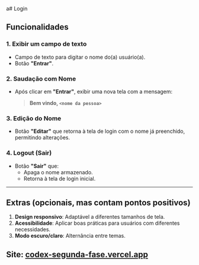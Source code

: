 a# Login

## Funcionalidades

### 1. Exibir um campo de texto

- Campo de texto para digitar o nome do(a) usuário(a).
- Botão **"Entrar"**.

### 2. Saudação com Nome

- Após clicar em **"Entrar"**, exibir uma nova tela com a mensagem:
  > **Bem vindo, `<nome da pessoa>`**

### 3. Edição do Nome

- Botão **"Editar"** que retorna à tela de login com o nome já preenchido, permitindo alterações.

### 4. Logout (Sair)

- Botão **"Sair"** que:
  - Apaga o nome armazenado.
  - Retorna à tela de login inicial.

---

## Extras (opcionais, mas contam pontos positivos)

1. **Design responsivo**: Adaptável a diferentes tamanhos de tela.
2. **Acessibilidade**: Aplicar boas práticas para usuários com diferentes necessidades.
3. **Modo escuro/claro**: Alternância entre temas.


## Site: [codex-segunda-fase.vercel.app](https://codex-segunda-fase.vercel.app/)
